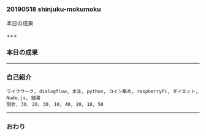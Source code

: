 ### 20190518 shinjuku-mokumoku


本日の成果


+++


### 本日の成果


---


### 自己紹介

<canvas data-chart="radar">

    ライフワーク, dialogflow, 水泳, python, コイン集め, raspberryPi, ダイエット, Node.js, 銭湯
    現状, 30, 20, 30, 10, 40, 20, 10, 50

</canvas>

---


### おわり
